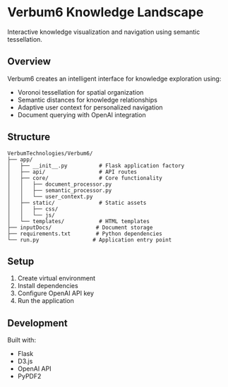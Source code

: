 # Verbum6 Knowledge Landscape

Interactive knowledge visualization and navigation using semantic tessellation.

## Overview
Verbum6 creates an intelligent interface for knowledge exploration using:
- Voronoi tessellation for spatial organization
- Semantic distances for knowledge relationships
- Adaptive user context for personalized navigation
- Document querying with OpenAI integration

## Structure
```
VerbumTechnologies/Verbum6/
├── app/
│   ├── __init__.py          # Flask application factory
│   ├── api/                 # API routes
│   ├── core/                # Core functionality
│   │   ├── document_processor.py
│   │   ├── semantic_processor.py
│   │   └── user_context.py
│   ├── static/              # Static assets
│   │   ├── css/
│   │   └── js/
│   └── templates/           # HTML templates
├── inputDocs/              # Document storage
├── requirements.txt        # Python dependencies
└── run.py                 # Application entry point
```

## Setup
1. Create virtual environment
2. Install dependencies
3. Configure OpenAI API key
4. Run the application

## Development
Built with:
- Flask
- D3.js
- OpenAI API
- PyPDF2